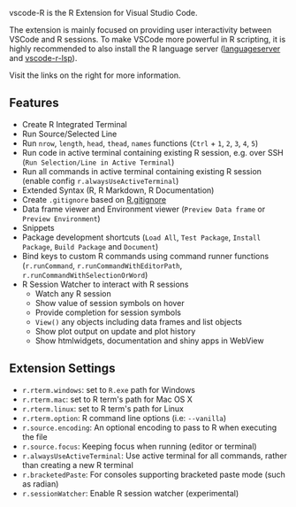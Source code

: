 vscode-R is the R Extension for Visual Studio Code.

The extension is mainly focused on providing user interactivity between VSCode and R sessions. To make VSCode more powerful in R scripting, it is highly recommended to also install the R language server ([languageserver](https://github.com/REditorSupport/languageserver) and [vscode-r-lsp](https://marketplace.visualstudio.com/items?itemName=REditorSupport.r-lsp)).

Visit the links on the right for more information.

## Features

* Create R Integrated Terminal
* Run Source/Selected Line
* Run `nrow`, `length`, `head`, `thead`, `names` functions (`Ctrl` + `1`, `2`, `3`, `4`, `5`)
* Run code in active terminal containing existing R session, e.g. over SSH (`Run Selection/Line in Active Terminal`)
* Run all commands in active terminal containing existing R session (enable config `r.alwaysUseActiveTerminal`)
* Extended Syntax (R, R Markdown, R Documentation)
* Create `.gitignore` based on [R.gitignore](https://github.com/github/gitignore/raw/master/R.gitignore)
* Data frame viewer and Environment viewer (`Preview Data frame` or `Preview Environment`)
* Snippets
* Package development shortcuts (`Load All`, `Test Package`, `Install Package`, `Build Package` and `Document`)
* Bind keys to custom R commands using command runner functions (`r.runCommand`, `r.runCommandWithEditorPath`, `r.runCommandWithSelectionOrWord`)
* R Session Watcher to interact with R sessions
  * Watch any R session
  * Show value of session symbols on hover
  * Provide completion for session symbols
  * `View()` any objects including data frames and list objects
  * Show plot output on update and plot history
  * Show htmlwidgets, documentation and shiny apps in WebView

## Extension Settings

* `r.rterm.windows`: set to `R.exe` path for Windows
* `r.rterm.mac`: set to R term's path for Mac OS X
* `r.rterm.linux`: set to R term's path for Linux
* `r.rterm.option`: R command line options (i.e: `--vanilla`)
* `r.source.encoding`: An optional encoding to pass to R when executing the file
* `r.source.focus`: Keeping focus when running (editor or terminal)
* `r.alwaysUseActiveTerminal`: Use active terminal for all commands, rather than creating a new R terminal
* `r.bracketedPaste`: For consoles supporting bracketed paste mode (such as radian)
* `r.sessionWatcher`: Enable R session watcher (experimental)
